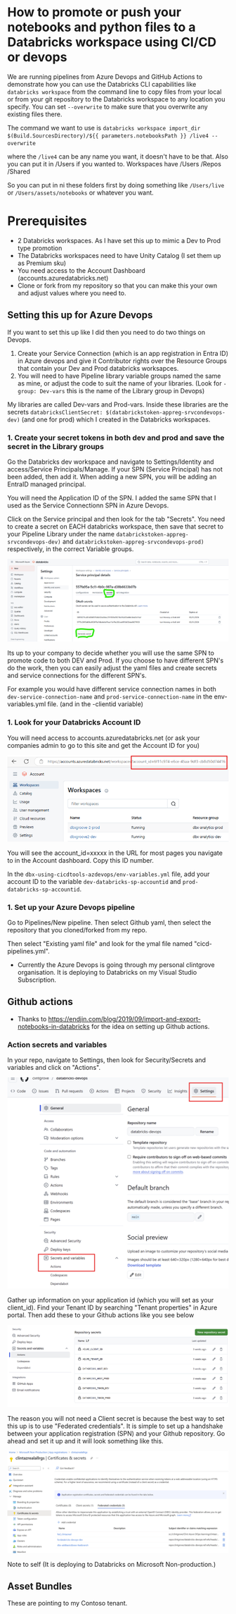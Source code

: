 # How to promote or push your notebooks and python files to a Databricks workspace using CI/CD or devops
We are running pipelines from Azure Devops and GitHub Actions to demonstrate how you can use the Databricks CLI capabilities like `databricks workspace` from the command line to copy files from your local or from your git repository to the Databricks workspace to any location you specify. You can set `--overwrite` to make sure that you overwrite any existing files there. 

The command we want to use is 
`databricks workspace import_dir $(Build.SourcesDirectory)/${{ parameters.notebooksPath }} /live4 --overwrite`

where the `/live4` can be any name you want, it doesn't have to be that. Also you can put it in /Users if you wanted to. Workspaces have 
    /Users 
    /Repos
    /Shared 

So you can put in ni these folders first by doing something like `/Users/live` or `/Users/assets/notebooks` or whatever you want. 

# Prerequisites
- 2 Databricks workspaces. As I have set this up to mimic a Dev to Prod type promotion
- The Databricks workspaces need to have Unity Catalog (I set them up as Premium sku)
- You need access to the Account Dashboard (accounts.azuredatabricks.net)
- Clone or fork from my repository so that you can make this your own and adjust values where you need to. 

## Setting this up for Azure Devops 
If you want to set this up like I did then you need to do two things on Devops. 
1. Create your Service Connection (which is an app registration in Entra ID) in Azure devops and give it Contributor rights over the Resource Groups that contain your Dev and Prod databricks worksapces.
1. You will need to have Pipeline library variable groups named the same as mine, or adjust the code to suit the name of your libraries. (Look for `- group: Dev-vars` this is the name of the Library group in Devops)

My libraries are called Dev-vars and Prod-vars. Inside these libraries are the secrets `databricksClientSecret: $(databrickstoken-appreg-srvcondevops-dev)` (and one for prod) which I created in the Databricks workspaces. 

### 1. Create your secret tokens in both dev and prod and save the secret in the Library groups
Go the Databricks dev workspace and navigate to Settings/Identity and access/Service Principals/Manage. If your SPN (Service Principal) has not been added, then add it. When adding a new SPN, you will be adding an EntraID managed principal.

You will need the Application ID of the SPN. I added the same SPN that I used as the Service Connectionn SPN in Azure Devops. 

Click on the Service principal and then look for the tab "Secrets". You need to create a secret on EACH databricks workspace, then save that secret to your Pipeline Library under the name `databrickstoken-appreg-srvcondevops-dev)` and `databrickstoken-appreg-srvcondevops-prod)` respectively, in the correct Variable groups.

![create secret tokens from inside databricks workspace](./images/image.png)

Its up to your company to decide whether you will use the same SPN to promote code to both DEV and Prod. If you choose to have different SPN's do the work, then you can easily adjust the yaml files and create secrets and service connections for the different SPN's. 

For example you would have different service connection names in both `dev-service-connection-name` and `prod-service-connection-name` in the env-variables.yml file. (and in the -clientid variable) 

### 1. Look for your Databricks Account ID
You will need access to accounts.azuredatabricks.net (or ask your companies admin to go to this site and get the Account ID for you)

![how to get your account id from accounts dashboard in databricks](./images/accountid.png)

You will see the account_id=xxxxx in the URL for most pages you navigate to in the Account dashboard. Copy this ID number.

In the `dbx-using-cicdtools-azdevops/env-variables.yml` file, add your account ID to the variable `dev-databricks-sp-accountid` and `prod-databricks-sp-accountid`. 


### 1. Set up your Azure Devops pipeline
Go to Pipelines/New pipeline. Then select Github yaml, then select the repository that you cloned/forked from my repo. 

Then select "Existing yaml file" and look for the ymal file named "cicd-pipelines.yml". 


* Currently the Azure Devops is going through my personal clintgrove organisation. It is deploying to Databricks on my Visual Studio Subscription. 

## Github actions

* Thanks to https://endjin.com/blog/2019/09/import-and-export-notebooks-in-databricks for the idea on setting up Github actions. 

### Action secrets and variables

In your repo, navigate to Settings, then look for Security/Secrets and variables and click on "Actions". 

![go to settings and actions/sercrets and variables](./images/actionssecrets.png)

Gather up information on your application id (which you will set as your client_id). Find your Tenant ID by searching "Tenant properties" in Azure portal. Then add these to your Github actions like you see below

![add these secrets](./images/listofvariablessecrets.png)

The reason you will not need a Client secret is because the best way to set this up is to use "Federated credentials". It is simple to set up a handshake between your application registration (SPN) and your Github repository. Go ahead and set it up and it will look something like this. 

![create handshake between app id and github](./images/federated%20credential%20github%20app%20id.png)
 
Note to self (It is deploying to Databricks on Microsoft Non-production.)

 ## Asset Bundles
 These are pointing to my Contoso tenant.
